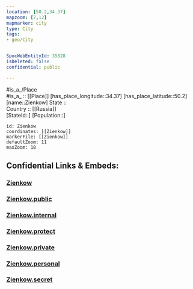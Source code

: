 ```yaml
---
location: [50.2,34.37] 
mapzoom: [7,12] 
mapmarker: city 
type: City
tags:
- geo/City


SpocWebEntityId: 35828
isDeleted: false
confidential: public

---
```

#is_a_/Place  
#is_a_ :: [[Place]] 
[has_place_longitude::34.37] 
[has_place_latitude::50.2] 
[name::Zienkow] 
State ::  
Country :: [[Russia]]  
[StateId::] 
[Population::] 



```leaflet
id: Zienkow
coordinates: [[Zienkow]] 
markerFile: [[Zienkow]] 
defaultZoom: 11 
maxZoom: 18
```


## Confidential Links & Embeds: 

### [Zienkow](/_Standards/Earth/Continent/Europe/Europe~East/Ukraine/Regions~Ukraine/Poltava/City/Zienkow.md) 

### [Zienkow.public](/_public/Earth/Continent/Europe/Europe~East/Ukraine/Regions~Ukraine/Poltava/City/Zienkow.public.md) 

### [Zienkow.internal](/_internal/Earth/Continent/Europe/Europe~East/Ukraine/Regions~Ukraine/Poltava/City/Zienkow.internal.md) 

### [Zienkow.protect](/_protect/Earth/Continent/Europe/Europe~East/Ukraine/Regions~Ukraine/Poltava/City/Zienkow.protect.md) 

### [Zienkow.private](/_private/Earth/Continent/Europe/Europe~East/Ukraine/Regions~Ukraine/Poltava/City/Zienkow.private.md) 

### [Zienkow.personal](/_personal/Earth/Continent/Europe/Europe~East/Ukraine/Regions~Ukraine/Poltava/City/Zienkow.personal.md) 

### [Zienkow.secret](/_secret/Earth/Continent/Europe/Europe~East/Ukraine/Regions~Ukraine/Poltava/City/Zienkow.secret.md)

